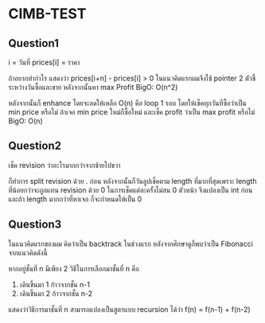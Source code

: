 # CIMB-TEST

## Question1

i = วันที่
prices[i] = ราคา

ถ้าอยากทำกำไร แสดงว่า prices[i+n] - prices[i] > 0
ในแนวคิดแรกผมจึงใช้ pointer 2 ตัวชี้ระหว่างวันซื้อและขาย หลังจากนั้นหา max Profit
BigO: O(n^2)

หลังจากนั้นก็ enhance โดยจะลดให้เหลือ O(n) คือ loop 1 รอบ
โดยให้เช็คทุกวันที่ซื้อว่าเป็น min price หรือไม่  ถ้าเจอ min price ใหม่ก็ซื้อใหม่ และเช็ค profit ว่าเป็น max profit หรือไม่
BigO: O(n)

## Question2

เช็ค revision ว่าอะไรมากกว่าจากซ้ายไปขวา

ก็ทำการ split revision ด้วย . ก่อน หลังจากนั้นก็วันลูปเช็คตาม length ที่มากที่สุดเพราะ length ที่น้อยกว่าจะถูกแทน revision ด้วย 0
ในการเช็คแต่ละครั้งไม่สน 0 ตัวหน้า จึงแปลงเป็น int ก่อน และถ้า length มากกว่าที่หาเจอ ก็จะกำหนดให้เป็น 0


## Question3

ในแนวคิดแรกของผม คิดว่าเป็น backtrack ในช่วงแรก หลังจากศึกษาดูก็พบว่าเป็น Fibonacci จากแนวคิดดังนี้

หากอยู่ชั้นที่ n มีเพียง 2 วิธีในการเลือกมาชั้นที่ n คือ
1. เดินขึ้นมา 1 ก้าวจากชั้น n-1
2. เดินขึ้นมา 2 ก้าวจากชั้น n-2

แสดงว่าวิธีการมาชั้นที่ n สามารถแปลงเป็นสูตรแบบ recursion ได้ว่า f(n) = f(n-1) + f(n-2)